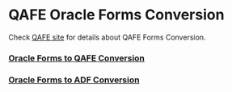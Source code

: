 # QAFE Oracle Forms Conversion
Check [QAFE site](http://www.qafe.com) for details about QAFE Forms Conversion.

### [Oracle Forms to QAFE Conversion](forms-to-qafe)
### [Oracle Forms to ADF Conversion](forms-to-adf)
